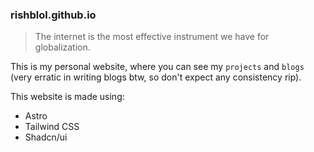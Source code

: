 ### rishblol.github.io
> The internet is the most effective instrument we have for globalization.

This is my personal website, where you can see my `projects` and `blogs` (very erratic in writing blogs btw, so don't expect any consistency rip).

This website is made using:
* Astro
* Tailwind CSS
* Shadcn/ui